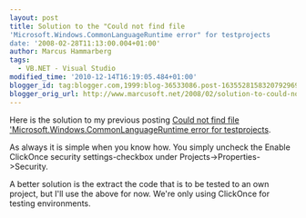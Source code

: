 ```yaml
---
layout: post
title: Solution to the "Could not find file
'Microsoft.Windows.CommonLanguageRuntime error" for testprojects
date: '2008-02-28T11:13:00.004+01:00'
author: Marcus Hammarberg
tags:
  - VB.NET - Visual Studio
modified_time: '2010-12-14T16:19:05.484+01:00'
blogger_id: tag:blogger.com,1999:blog-36533086.post-1635528158320792969
blogger_orig_url: http://www.marcusoft.net/2008/02/solution-to-could-not-find-file.html
---
```


Here is the solution to my previous posting [Could not find file
'Microsoft.Windows.CommonLanguageRuntime error for
testprojects](http://marcushammarberg.blogspot.com/2008/02/could-not-find-file-microsoftwindowscom.html).

As always it is simple when you know how. You simply uncheck the Enable
ClickOnce security settings-checkbox under
Projects-\>Properties-\>Security.

A better solution is the extract the code that is to be tested to an own
project, but I'll use the above for now. We're
only using ClickOnce for testing environments.
